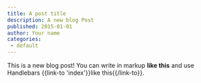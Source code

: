 ```yaml
---
title: A post title
description: A new blog Post
published: 2015-01-01
author: Your name
categories:
 - default
---
```


This is a new blog post! You can write in markup **like this** and use Handlebars {{link-to 'index'}}like this{{/link-to}}.
